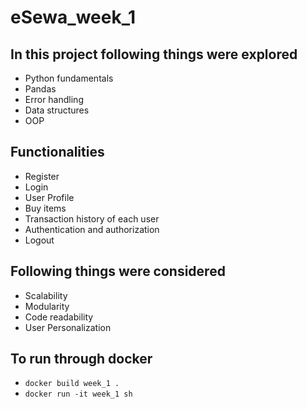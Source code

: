 # eSewa_week_1
## In this project following things were explored
 - Python fundamentals
 - Pandas
 - Error handling
 - Data structures
 - OOP

## Functionalities
- Register
- Login
- User Profile
- Buy items
- Transaction history of each user
- Authentication and authorization
- Logout

## Following things were considered
 - Scalability
 - Modularity
 - Code readability
 - <bold>User Personalization</bold>


## To run through docker
 -  `docker build week_1 .`
 -  `docker run -it week_1 sh`
